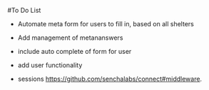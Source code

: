 #To Do List
- Automate meta form for users to fill in, based on all shelters
- Add management of metananswers
- include auto complete of form for user

- add user functionality
- sessions
https://github.com/senchalabs/connect#middleware.